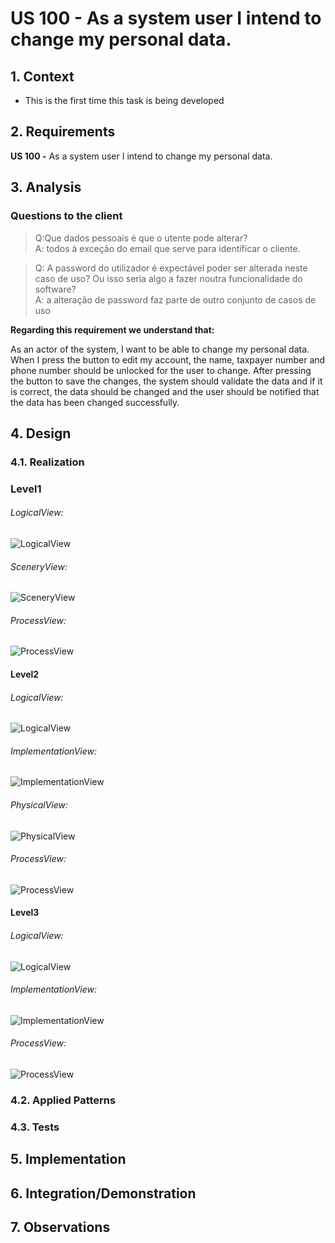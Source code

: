 # US 100 - As a system user I intend to change my personal data.

## 1. Context

* This is the first time this task is being developed

## 2. Requirements

**US 100 -** As a system user I intend to change my personal data.

## 3. Analysis

### Questions to the client

> Q:Que dados pessoais é que o utente pode alterar?
> <br>A: todos à exceção do email que serve para identificar o cliente.

> Q: A password do utilizador é expectável poder ser alterada neste caso de uso?
Ou isso seria algo a fazer noutra funcionalidade do software?
> <br>A: a alteração de password faz parte de outro conjunto de casos de uso

**Regarding this requirement we understand that:**

As an actor of the system, I want to be able to change my personal data.
When I press the button to edit my account, the name, taxpayer number and phone number should be unlocked for the user to change.
After pressing the button to save the changes, the system should validate the data and if it is correct, the data should be changed and the user should be notified that the data has been changed successfully.


## 4. Design

### 4.1. Realization

### Level1
###### LogicalView:
![LogicalView](Diagrams/Level1/LogicalView.svg)

###### SceneryView:
![SceneryView](Diagrams/Level1/SceneryView.svg)

###### ProcessView:
![ProcessView](Diagrams/Level1/ProcessView.svg)

#### Level2

###### LogicalView:

![LogicalView](Diagrams/Level2/LogicalView.svg)

###### ImplementationView:
![ImplementationView](Diagrams/Level2/ImplementationView.svg)

###### PhysicalView:
![PhysicalView](Diagrams/Level2/PhysicalView.svg)

###### ProcessView:
![ProcessView](Diagrams/Level2/ProcessView.svg)

#### Level3
###### LogicalView:
![LogicalView](Diagrams/Level3/LogicalView.svg)

###### ImplementationView:
![ImplementationView](Diagrams/Level3/ImplementationView.svg)

###### ProcessView:
![ProcessView](Diagrams/Level3/ProcessView.svg)

### 4.2. Applied Patterns

### 4.3. Tests

## 5. Implementation

## 6. Integration/Demonstration

## 7. Observations
